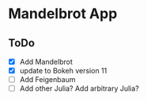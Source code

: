 # Mandelbrot App

## ToDo 
- [x] Add Mandelbrot
- [x] update to Bokeh version 11
- [ ] Add Feigenbaum
- [ ] Add other Julia? Add arbitrary Julia? 